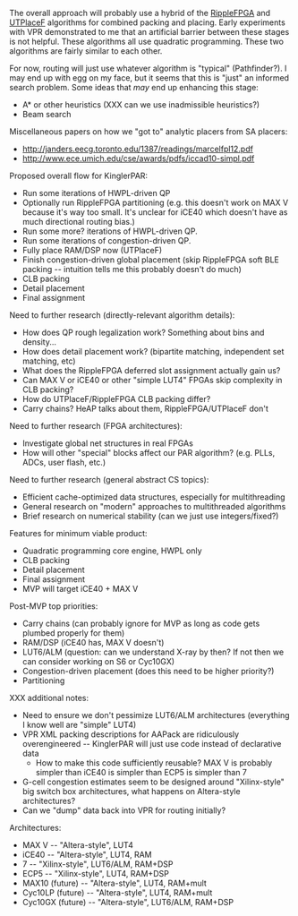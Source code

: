 The overall approach will probably use a hybrid of the [RippleFPGA](https://pdfs.semanticscholar.org/c1c9/43c047e9d834c8ac487ec6d5292485546744.pdf)
and [UTPlaceF](http://wuxili.net/pdf/TCAD17_UTPlaceF_Li.pdf) algorithms for combined packing and placing. Early experiments
with VPR demonstrated to me that an artificial barrier between these stages is not helpful. These algorithms all use
quadratic programming. These two algorithms are fairly similar to each other.

For now, routing will just use whatever algorithm is "typical" (Pathfinder?). I may end up with egg on my face, but it
seems that this is "just" an informed search problem. Some ideas that _may_ end up enhancing this stage:
* A* or other heuristics (XXX can we use inadmissible heuristics?)
* Beam search

Miscellaneous papers on how we "got to" analytic placers from SA placers:
* http://janders.eecg.toronto.edu/1387/readings/marcelfpl12.pdf
* http://www.ece.umich.edu/cse/awards/pdfs/iccad10-simpl.pdf

Proposed overall flow for KinglerPAR:
* Run some iterations of HWPL-driven QP
* Optionally run RippleFPGA partitioning (e.g. this doesn't work on MAX V because it's way too small. It's unclear for iCE40 which doesn't have as much directional routing bias.)
* Run some more? iterations of HWPL-driven QP.
* Run some iterations of congestion-driven QP.
* Fully place RAM/DSP now (UTPlaceF)
* Finish congestion-driven global placement (skip RippleFPGA soft BLE packing -- intuition tells me this probably doesn't do much)
* CLB packing
* Detail placement
* Final assignment

Need to further research (directly-relevant algorithm details):
* How does QP rough legalization work? Something about bins and density...
* How does detail placement work? (bipartite matching, independent set matching, etc)
* What does the RippleFPGA deferred slot assignment actually gain us?
* Can MAX V or iCE40 or other "simple LUT4" FPGAs skip complexity in CLB packing?
* How do UTPlaceF/RippleFPGA CLB packing differ?
* Carry chains? HeAP talks about them, RippleFPGA/UTPlaceF don't

Need to further research (FPGA architectures):
* Investigate global net structures in real FPGAs
* How will other "special" blocks affect our PAR algorithm? (e.g. PLLs, ADCs, user flash, etc.)

Need to further research (general abstract CS topics):
* Efficient cache-optimized data structures, especially for multithreading
* General research on "modern" approaches to multithreaded algorithms
* Brief research on numerical stability (can we just use integers/fixed?)

Features for minimum viable product:
* Quadratic programming core engine, HWPL only
* CLB packing
* Detail placement
* Final assignment
* MVP will target iCE40 + MAX V

Post-MVP top priorities:
* Carry chains (can probably ignore for MVP as long as code gets plumbed properly for them)
* RAM/DSP (iCE40 has, MAX V doesn't)
* LUT6/ALM (question: can we understand X-ray by then? If not then we can consider working on S6 or Cyc10GX)
* Congestion-driven placement (does this need to be higher priority?)
* Partitioning

XXX additional notes:
* Need to ensure we don't pessimize LUT6/ALM architectures (everything I know well are "simple" LUT4)
* VPR XML packing descriptions for AAPack are ridiculously overengineered -- KinglerPAR will just use code instead of declarative data
    * How to make this code sufficiently reusable? MAX V is probably simpler than iCE40 is simpler than ECP5 is simpler than 7
* G-cell congestion estimates seem to be designed around "Xilinx-style" big switch box architectures, what happens on Altera-style architectures?
* Can we "dump" data back into VPR for routing initially?

Architectures:
* MAX V -- "Altera-style", LUT4
* iCE40 -- "Altera-style", LUT4, RAM
* 7 -- "Xilinx-style", LUT6/ALM, RAM+DSP
* ECP5 -- "Xilinx-style", LUT4, RAM+DSP
* MAX10 (future) -- "Altera-style", LUT4, RAM+mult
* Cyc10LP (future) -- "Altera-style", LUT4, RAM+mult
* Cyc10GX (future) -- "Altera-style", LUT6/ALM, RAM+DSP
